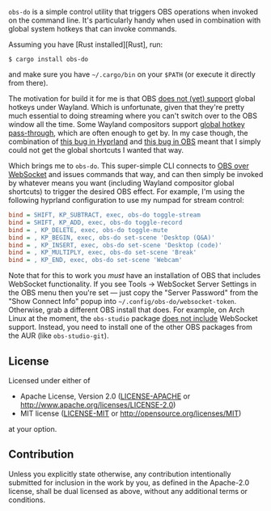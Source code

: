 `obs-do` is a simple control utility that triggers OBS operations when
invoked on the command line. It's particularly handy when used in
combination with global system hotkeys that can invoke commands.

Assuming you have [Rust installed][Rust], run:

```console
$ cargo install obs-do
```

and make sure you have `~/.cargo/bin` on your `$PATH` (or execute it
directly from there).

The motivation for build it for me is that OBS [does not (yet)
support][nope] global hotkeys under Wayland. Which is unfortunate, given
that they're pretty much essential to doing streaming where you can't
switch over to the OBS window all the time. Some Wayland compositors
support [global hotkey pass-through][hyprland], which are often enough
to get by. In my case though, the combination of [this bug in
Hyprland][bug1] and [this bug in OBS][bug2] meant that I simply could
not get the global shortcuts I wanted that way.

Which brings me to `obs-do`. This super-simple CLI connects to [OBS over
WebSocket][ws] and issues commands that way, and can then simply be
invoked by whatever means you want (including Wayland compositor global
shortcuts) to trigger the desired OBS effect. For example, I'm using the
following hyprland configuration to use my numpad for stream control:

```ini
bind = SHIFT, KP_SUBTRACT, exec, obs-do toggle-stream
bind = SHIFT, KP_ADD, exec, obs-do toggle-record
bind = , KP_DELETE, exec, obs-do toggle-mute
bind = , KP_BEGIN, exec, obs-do set-scene 'Desktop (Q&A)'
bind = , KP_INSERT, exec, obs-do set-scene 'Desktop (code)'
bind = , KP_MULTIPLY, exec, obs-do set-scene 'Break'
bind = , KP_END, exec, obs-do set-scene 'Webcam'
```

Note that for this to work you _must_ have an installation of OBS that
includes WebSocket functionality. If you see Tools -> WebSocket Server
Settings in the OBS menu then you're set — just copy the "Server
Password" from the "Show Connect Info" popup into
`~/.config/obs-do/websocket-token`. Otherwise, grab a different OBS
install that does. For example, on Arch Linux at the moment, the
`obs-studio` package [does not include][arch] WebSocket support.
Instead, you need to install one of the other OBS packages from the AUR
(like `obs-studio-git`).

[nope]: https://ideas.obsproject.com/posts/2066/implement-globalshortcuts-portal
[hyprland]: https://wiki.hyprland.org/Configuring/Binds/#classic
[bug1]: https://github.com/hyprwm/Hyprland/issues/2682
[bug2]: https://github.com/obsproject/obs-studio/issues/9244
[ws]: https://github.com/obsproject/obs-websocket
[arch]: https://bugs.archlinux.org/task/76069

## License

Licensed under either of

 * Apache License, Version 2.0
   ([LICENSE-APACHE](LICENSE-APACHE) or http://www.apache.org/licenses/LICENSE-2.0)
 * MIT license
   ([LICENSE-MIT](LICENSE-MIT) or http://opensource.org/licenses/MIT)

at your option.

## Contribution

Unless you explicitly state otherwise, any contribution intentionally submitted
for inclusion in the work by you, as defined in the Apache-2.0 license, shall be
dual licensed as above, without any additional terms or conditions.
